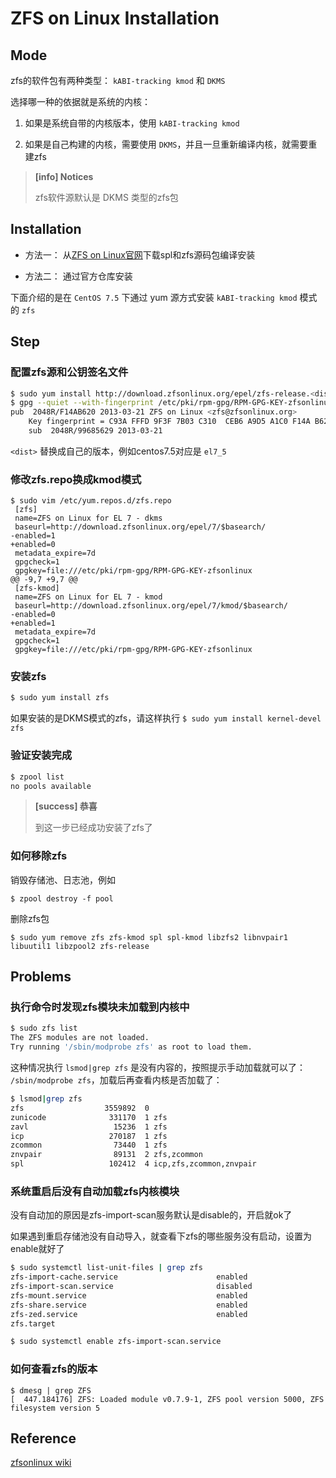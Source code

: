 # ZFS on Linux Installation

## Mode

zfs的软件包有两种类型： `kABI-tracking kmod` 和 `DKMS`

选择哪一种的依据就是系统的内核：

1. 如果是系统自带的内核版本，使用 `kABI-tracking kmod`

2. 如果是自己构建的内核，需要使用 `DKMS`，并且一旦重新编译内核，就需要重建zfs

> **[info] Notices**
> 
> zfs软件源默认是 DKMS 类型的zfs包

## Installation

* 方法一： 从[ZFS on Linux官网](http://zfsonlinux.org/)下载spl和zfs源码包编译安装

* 方法二： 通过官方仓库安装

下面介绍的是在 `CentOS 7.5` 下通过 yum 源方式安装 `kABI-tracking kmod` 模式的 `zfs`

## Step

### 配置zfs源和公钥签名文件

```bash
$ sudo yum install http://download.zfsonlinux.org/epel/zfs-release.<dist>.noarch.rpm
$ gpg --quiet --with-fingerprint /etc/pki/rpm-gpg/RPM-GPG-KEY-zfsonlinux
pub  2048R/F14AB620 2013-03-21 ZFS on Linux <zfs@zfsonlinux.org>
    Key fingerprint = C93A FFFD 9F3F 7B03 C310  CEB6 A9D5 A1C0 F14A B620
    sub  2048R/99685629 2013-03-21
```

`<dist>` 替换成自己的版本，例如centos7.5对应是 `el7_5`

### 修改zfs.repo换成kmod模式

```
$ sudo vim /etc/yum.repos.d/zfs.repo
 [zfs]
 name=ZFS on Linux for EL 7 - dkms
 baseurl=http://download.zfsonlinux.org/epel/7/$basearch/
-enabled=1
+enabled=0
 metadata_expire=7d
 gpgcheck=1
 gpgkey=file:///etc/pki/rpm-gpg/RPM-GPG-KEY-zfsonlinux
@@ -9,7 +9,7 @@
 [zfs-kmod]
 name=ZFS on Linux for EL 7 - kmod
 baseurl=http://download.zfsonlinux.org/epel/7/kmod/$basearch/
-enabled=0
+enabled=1
 metadata_expire=7d
 gpgcheck=1
 gpgkey=file:///etc/pki/rpm-gpg/RPM-GPG-KEY-zfsonlinux
```

### 安装zfs

```bash
$ sudo yum install zfs
```

如果安装的是DKMS模式的zfs，请这样执行 `$ sudo yum install kernel-devel zfs`

### 验证安装完成

```bash
$ zpool list
no pools available
```

> **[success] 恭喜**
> 
> 到这一步已经成功安装了zfs了

### 如何移除zfs

销毁存储池、日志池，例如

`$ zpool destroy -f pool`

删除zfs包

`$ sudo yum remove zfs zfs-kmod spl spl-kmod libzfs2 libnvpair1 libuutil1 libzpool2 zfs-release`

## Problems

### 执行命令时发现zfs模块未加载到内核中

```bash
$ sudo zfs list
The ZFS modules are not loaded.
Try running '/sbin/modprobe zfs' as root to load them.
```

这种情况执行 `lsmod|grep zfs` 是没有内容的，按照提示手动加载就可以了： `/sbin/modprobe zfs`，加载后再查看内核是否加载了：

```bash
$ lsmod|grep zfs
zfs                  3559892  0
zunicode              331170  1 zfs
zavl                   15236  1 zfs
icp                   270187  1 zfs
zcommon                73440  1 zfs
znvpair                89131  2 zfs,zcommon
spl                   102412  4 icp,zfs,zcommon,znvpair
```

### 系统重启后没有自动加载zfs内核模块

没有自动加的原因是zfs-import-scan服务默认是disable的，开启就ok了

如果遇到重启存储池没有自动导入，就查看下zfs的哪些服务没有启动，设置为enable就好了

```bash
$ sudo systemctl list-unit-files | grep zfs
zfs-import-cache.service                      enabled 
zfs-import-scan.service                       disabled
zfs-mount.service                             enabled 
zfs-share.service                             enabled 
zfs-zed.service                               enabled 
zfs.target     

$ sudo systemctl enable zfs-import-scan.service
```

### 如何查看zfs的版本

```
$ dmesg | grep ZFS
[  447.184176] ZFS: Loaded module v0.7.9-1, ZFS pool version 5000, ZFS filesystem version 5
```

## Reference

[zfsonlinux wiki](https://github.com/zfsonlinux/zfs/wiki/RHEL-and-CentOS)

